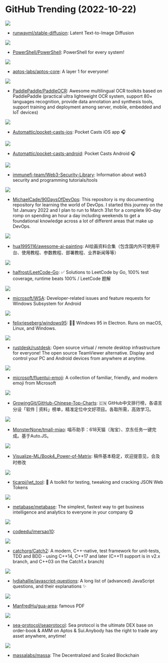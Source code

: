 # GitHub Trending (2022-10-22)

![](https://img.shields.io/badge/Jupyter%20Notebook-New%20276-green?style=flat-square&logo=appveyor)
- [runwayml/stable-diffusion](https://github.com/runwayml/stable-diffusion): Latent Text-to-Image Diffusion

![](https://img.shields.io/badge/C%23-New%2034-green?style=flat-square&logo=appveyor)
- [PowerShell/PowerShell](https://github.com/PowerShell/PowerShell): PowerShell for every system!

![](https://img.shields.io/badge/Rust-New%2084-green?style=flat-square&logo=appveyor)
- [aptos-labs/aptos-core](https://github.com/aptos-labs/aptos-core): A layer 1 for everyone!

![](https://img.shields.io/badge/Python-New%2064-green?style=flat-square&logo=appveyor)
- [PaddlePaddle/PaddleOCR](https://github.com/PaddlePaddle/PaddleOCR): Awesome multilingual OCR toolkits based on PaddlePaddle (practical ultra lightweight OCR system, support 80+ languages recognition, provide data annotation and synthesis tools, support training and deployment among server, mobile, embedded and IoT devices)

![](https://img.shields.io/badge/Swift-New%20124-green?style=flat-square&logo=appveyor)
- [Automattic/pocket-casts-ios](https://github.com/Automattic/pocket-casts-ios): Pocket Casts iOS app 🎧

![](https://img.shields.io/badge/Kotlin-New%20232-green?style=flat-square&logo=appveyor)
- [Automattic/pocket-casts-android](https://github.com/Automattic/pocket-casts-android): Pocket Casts Android 🎧

![](https://img.shields.io/badge/none-New%2094-green?style=flat-square&logo=appveyor)
- [immunefi-team/Web3-Security-Library](https://github.com/immunefi-team/Web3-Security-Library): Information about web3 security and programming tutorials/tools

![](https://img.shields.io/badge/Shell-New%20134-green?style=flat-square&logo=appveyor)
- [MichaelCade/90DaysOfDevOps](https://github.com/MichaelCade/90DaysOfDevOps): This repository is my documenting repository for learning the world of DevOps. I started this journey on the 1st January 2022 and I plan to run to March 31st for a complete 90-day romp on spending an hour a day including weekends to get a foundational knowledge across a lot of different areas that make up DevOps.

![](https://img.shields.io/badge/none-New%2080-green?style=flat-square&logo=appveyor)
- [hua1995116/awesome-ai-painting](https://github.com/hua1995116/awesome-ai-painting): AI绘画资料合集（包含国内外可使用平台、使用教程、参数教程、部署教程、业界新闻等等）

![](https://img.shields.io/badge/Go-New%2062-green?style=flat-square&logo=appveyor)
- [halfrost/LeetCode-Go](https://github.com/halfrost/LeetCode-Go): ✅ Solutions to LeetCode by Go, 100% test coverage, runtime beats 100% / LeetCode 题解

![](https://img.shields.io/badge/none-New%2045-green?style=flat-square&logo=appveyor)
- [microsoft/WSA](https://github.com/microsoft/WSA): Developer-related issues and feature requests for Windows Subsystem for Android

![](https://img.shields.io/badge/TypeScript-New%20158-green?style=flat-square&logo=appveyor)
- [felixrieseberg/windows95](https://github.com/felixrieseberg/windows95): 💩🚀 Windows 95 in Electron. Runs on macOS, Linux, and Windows.

![](https://img.shields.io/badge/Rust-New%2048-green?style=flat-square&logo=appveyor)
- [rustdesk/rustdesk](https://github.com/rustdesk/rustdesk): Open source virtual / remote desktop infrastructure for everyone! The open source TeamViewer alternative. Display and control your PC and Android devices from anywhere at anytime.

![](https://img.shields.io/badge/Python-New%2021-green?style=flat-square&logo=appveyor)
- [microsoft/fluentui-emoji](https://github.com/microsoft/fluentui-emoji): A collection of familiar, friendly, and modern emoji from Microsoft

![](https://img.shields.io/badge/Java-New%20182-green?style=flat-square&logo=appveyor)
- [GrowingGit/GitHub-Chinese-Top-Charts](https://github.com/GrowingGit/GitHub-Chinese-Top-Charts): 🇨🇳 GitHub中文排行榜，各语言分设「软件 | 资料」榜单，精准定位中文好项目。各取所需，高效学习。

![](https://img.shields.io/badge/JavaScript-New%2076-green?style=flat-square&logo=appveyor)
- [MonsterNone/tmall-miao](https://github.com/MonsterNone/tmall-miao): 喵币助手：618天猫（淘宝）、京东任务一键完成。基于Auto.JS。

![](https://img.shields.io/badge/Python-New%2055-green?style=flat-square&logo=appveyor)
- [Visualize-ML/Book4_Power-of-Matrix](https://github.com/Visualize-ML/Book4_Power-of-Matrix): 稿件基本稳定，欢迎提意见，会及时修改

![](https://img.shields.io/badge/Python-New%2030-green?style=flat-square&logo=appveyor)
- [ticarpi/jwt_tool](https://github.com/ticarpi/jwt_tool): 🐍 A toolkit for testing, tweaking and cracking JSON Web Tokens

![](https://img.shields.io/badge/Clojure-New%2012-green?style=flat-square&logo=appveyor)
- [metabase/metabase](https://github.com/metabase/metabase): The simplest, fastest way to get business intelligence and analytics to everyone in your company 😋

![](https://img.shields.io/badge/TypeScript-New%2025-green?style=flat-square&logo=appveyor)
- [codeedu/imersao10](https://github.com/codeedu/imersao10): 

![](https://img.shields.io/badge/C%2B%2B-New%2021-green?style=flat-square&logo=appveyor)
- [catchorg/Catch2](https://github.com/catchorg/Catch2): A modern, C++-native, test framework for unit-tests, TDD and BDD - using C++14, C++17 and later (C++11 support is in v2.x branch, and C++03 on the Catch1.x branch)

![](https://img.shields.io/badge/none-New%2026-green?style=flat-square&logo=appveyor)
- [lydiahallie/javascript-questions](https://github.com/lydiahallie/javascript-questions): A long list of (advanced) JavaScript questions, and their explanations ✨

![](https://img.shields.io/badge/none-New%209-green?style=flat-square&logo=appveyor)
- [ManfredHu/gua-area](https://github.com/ManfredHu/gua-area): famous PDF

![](https://img.shields.io/badge/Move-New%20619-green?style=flat-square&logo=appveyor)
- [sea-protocol/seaprotocol](https://github.com/sea-protocol/seaprotocol): Sea protocol is the ultimate DEX base on order-book & AMM on Aptos & Sui.Anybody has the right to trade any asset anywhere, anytime!

![](https://img.shields.io/badge/Rust-New%2051-green?style=flat-square&logo=appveyor)
- [massalabs/massa](https://github.com/massalabs/massa): The Decentralized and Scaled Blockchain

